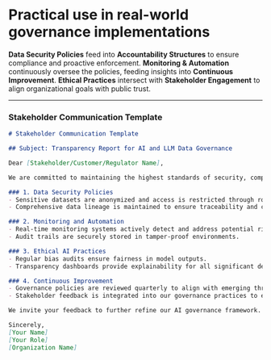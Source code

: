 # Practical use in real-world governance implementations

**Data Security Policies** feed into **Accountability Structures** to ensure compliance and proactive enforcement.
**Monitoring & Automation** continuously oversee the policies, feeding insights into **Continuous Improvement**.
**Ethical Practices** intersect with **Stakeholder Engagement** to align organizational goals with public trust.


---

### **Stakeholder Communication Template**

```markdown
# Stakeholder Communication Template

## Subject: Transparency Report for AI and LLM Data Governance

Dear [Stakeholder/Customer/Regulator Name],

We are committed to maintaining the highest standards of security, compliance, and ethical responsibility in our use of Large Language Models (LLMs). Below are key highlights of our governance practices:

### 1. Data Security Policies
- Sensitive datasets are anonymized and access is restricted through role-based access controls.
- Comprehensive data lineage is maintained to ensure traceability and compliance.

### 2. Monitoring and Automation
- Real-time monitoring systems actively detect and address potential risks.
- Audit trails are securely stored in tamper-proof environments.

### 3. Ethical AI Practices
- Regular bias audits ensure fairness in model outputs.
- Transparency dashboards provide explainability for all significant decisions.

### 4. Continuous Improvement
- Governance policies are reviewed quarterly to align with emerging threats and regulatory changes.
- Stakeholder feedback is integrated into our governance practices to enhance trust and alignment.

We invite your feedback to further refine our AI governance framework. Please reach out to [Contact Name] at [Contact Email or Phone Number] for any questions, concerns, or suggestions.

Sincerely,  
[Your Name]  
[Your Role]  
[Organization Name]  


